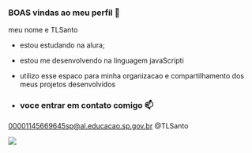 ###  BOAS vindas ao meu perfil 💙 

meu nome e TLSanto

- estou estudando na alura;
- estou me desenvolvendo na linguagem javaScripti
- utilizo esse espaco para minha organizacao e compartilhamento dos meus projetos desenvolvidos

- ### voce entrar em contato comigo 📫

 00001145669645sp@al.educacao.sp.gov.br
@TLSanto 

![](https://media1.tenor.com/m/46KvIsrZmcMAAAAC/national-doughnut-day-june-7.gif)

